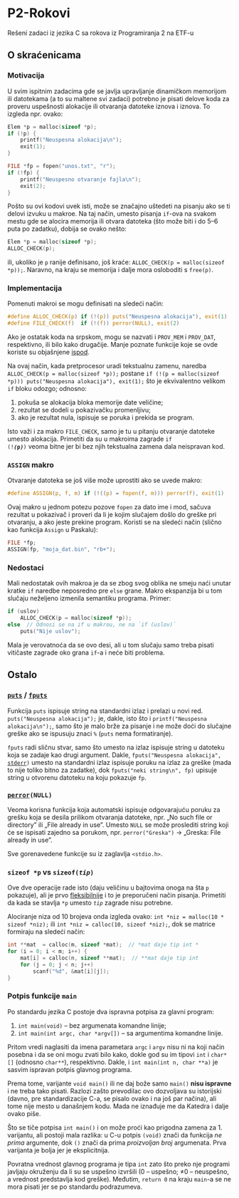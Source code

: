 # P2-Rokovi

Rešeni zadaci iz jezika C sa rokova iz Programiranja 2 na ETF-u

## O skraćenicama

### Motivacija

U svim ispitnim zadacima gde se javlja upravljanje dinamičkom memorijom ili datotekama (a to su maltene svi zadaci) potrebno je pisati  delove koda za proveru uspešnosti alokacije ili otvaranja datoteke iznova i iznova. To izgleda npr. ovako:

```C
Elem *p = malloc(sizeof *p);
if (!p) {
    printf("Neuspesna alokacija\n");
    exit(1);
}
```

```C
FILE *fp = fopen("unos.txt", "r");
if (!fp) {
    printf("Neuspesno otvaranje fajla\n");
    exit(2);
}
```

Pošto su ovi kodovi uvek isti, može se značajno uštedeti na pisanju ako se ti delovi izvuku u makroe. Na taj način, umesto pisanja `if`-ova na svakom mestu gde se alocira memorija ili otvara datoteka (što može biti i do 5–6 puta po zadatku), dobija se ovako nešto:

```C
Elem *p = malloc(sizeof *p);
ALLOC_CHECK(p);
```

ili, ukoliko je `p` ranije definisano, još kraće: `ALLOC_CHECK(p = malloc(sizeof *p));`. Naravno, na kraju se memorija i dalje mora osloboditi s `free(p)`.

### Implementacija

Pomenuti makroi se mogu definisati na sledeći način:

```C
#define ALLOC_CHECK(p) if (!(p)) puts("Neuspesna alokacija"), exit(1)
#define FILE_CHECK(f)  if (!(f)) perror(NULL), exit(2)
```
 
Ako je ostatak koda na srpskom, mogu se nazvati i `PROV_MEM` i `PROV_DAT`, respektivno, ili bilo kako drugačije. Manje poznate funkcije koje se ovde koriste su objašnjene [ispod](#ostalo).
 
Na ovaj način, kada pretprocesor uradi tekstualnu zamenu, naredba `ALLOC_CHECK(p = malloc(sizeof *p));` postane `if (!(p = malloc(sizeof *p))) puts("Neuspesna alokacija"), exit(1);` što je ekvivalentno velikom `if` bloku odozgo; odnosno:

1. pokuša se alokacija bloka memorije date veličine;
2. rezultat se dodeli u pokazivačku promenljivu;
3. ako je rezultat nula, ispisuje se poruka i prekida se program.

Isto važi i za makro `FILE_CHECK`, samo je tu u pitanju otvaranje datoteke umesto alokacija. Primetiti da su u makroima zagrade <code>if (!**_(_**p**_)_**)</code> veoma bitne jer bi bez njih tekstualna zamena dala neispravan kod.

### `ASSIGN` makro

Otvaranje datoteka se još više može uprostiti ako se uvede makro:

```C
#define ASSIGN(p, f, m) if (!((p) = fopen(f, m))) perror(f), exit(1)
```

Ovaj makro u jednom potezu pozove `fopen` za dato ime i mod, sačuva rezultat u pokazivač i proveri da li je kojim slučajem došlo do greške pri otvaranju, a ako jeste prekine program. Koristi se na sledeći način (slično kao funkcija `Assign` u Paskalu):

```C
FILE *fp;
ASSIGN(fp, "moja_dat.bin", "rb+");
```

### Nedostaci

Mali nedostatak ovih makroa je da se zbog svog oblika ne smeju naći unutar kratke `if` naredbe neposredno pre `else` grane. Makro ekspanzija bi u tom slučaju neželjeno izmenila semantiku programa. Primer:

```C
if (uslov)
    ALLOC_CHECK(p = malloc(sizeof *p));
else  // Odnosi se na if u makrou, ne na `if (uslov)`
    puts("Nije uslov");
```

Mala je verovatnoća da se ovo desi, ali u tom slučaju samo treba pisati vitičaste zagrade oko grana `if`-a i neće biti problema.


## Ostalo

### [`puts`](http://www.cplusplus.com/reference/cstdio/puts/) / [`fputs`](http://www.cplusplus.com/reference/cstdio/fputs/)

Funkcija `puts` ispisuje string na standardni izlaz i prelazi u novi red. `puts("Neuspesna alokacija");` je, dakle, isto što i `printf("Neuspesna alokacija\n");`, samo što je malo brže za pisanje i ne može doći do slučajne greške ako se ispusuju znaci `%` (`puts` nema formatiranje).

`fputs` radi sličnu stvar, samo što umesto na izlaz ispisuje string u datoteku koja se zadaje kao drugi argument. Dakle, <code>fputs("Neuspesna alokacija", [stderr](http://www.cplusplus.com/reference/cstdio/stderr/))</code> umesto na standardni izlaz ispisuje poruku na izlaz za greške (mada to nije toliko bitno za zadatke), dok `fputs("neki string\n", fp)` upisuje string u otvorenu datoteku na koju pokazuje `fp`.

### <code>[perror](http://www.cplusplus.com/reference/cstdio/perror/)(NULL)</code>

Veoma korisna funkcija koja automatski ispisuje odgovarajuću poruku za grešku koja se desila prilikom otvaranja datoteke, npr. „No such file or directory” ili „File already in use”. Umesto `NULL` se može proslediti string koji će se ispisati zajedno sa porukom, npr. `perror("Greska")` → „Greska: File already in use”.

Sve gorenavedene funkcije su iz zaglavlja `<stdio.h>`.

### `sizeof *p` vs <code>sizeof(<em>tip</em>)</code>

Ove dve operacije rade isto (daju veličinu u bajtovima onoga na šta `p` pokazuje), ali je prvo [fleksibilnije](https://stackoverflow.com/q/373252/1523774) i to je preporučeni način pisanja. Primetiti da kada se stavlja `*p` umesto _`tip`_ zagrade nisu potrebne.

Alociranje niza od 10 brojeva onda izgleda ovako: `int *niz = malloc(10 * sizeof *niz);` ili `int *niz = calloc(10, sizeof *niz);`, dok se matrice formiraju na sledeći način:

```C
int **mat  = calloc(m, sizeof *mat);  // *mat daje tip int *
for (i = 0; i < m; i++) {
    mat[i] = calloc(n, sizeof **mat);  // **mat daje tip int
    for (j = 0; j < n; j++)
        scanf("%d", &mat[i][j]);
}
```

### Potpis funkcije `main`

Po standardu jezika C postoje dva ispravna potpisa za glavni program:

1. `int main(void)` – bez argumenata komandne linije;
2. `int main(int argc, char *argv[])` – sa argumentima komandne linije.

Pritom vredi naglasiti da imena parametara `argc` i `argv` nisu ni na koji način posebna i da se oni mogu zvati bilo kako, dokle god su im tipovi `int` i `char*[]` (odnosno `char**`), respektivno. Dakle, i `int main(int n, char **a)` je sasvim ispravan potpis glavnog programa.

Prema tome, varijante `void main()` ili ne daj bože samo `main()` **nisu ispravne** i ne treba tako pisati. Razlozi zašto prevodilac ovo dozvoljava su istorijski (davno, pre standardizacije C-a, se pisalo ovako i na još par načina), ali tome nije mesto u današnjem kodu. Mada ne iznađuje me da Katedra i dalje ovako piše.

Što se tiče potpisa `int main()` i on može proći kao prigodna zamena za 1. varijantu, ali postoji mala razlika: u C-u potpis `(void)` znači da funkcija _ne prima_ argumente, dok `()` znači da prima _proizvoljan broj_ argumenata. Prva varijanta je bolja jer je eksplicitnija.

Povratna vrednost glavnog programa je tipa `int` zato što preko nje programi javljaju okruženju da li su se uspešno izvršili (0 – uspešno; ≠0 – neuspešno, a vrednost predstavlja kod greške). Međutim, `return 0` na kraju `main`-a se ne mora pisati jer se po standardu podrazumeva.
